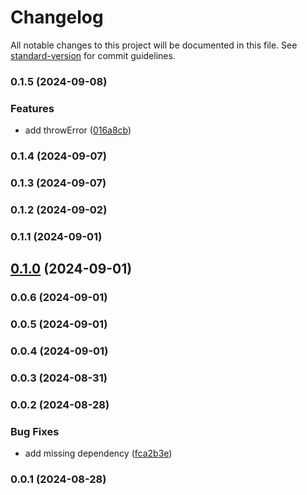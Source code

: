 # Changelog

All notable changes to this project will be documented in this file. See [standard-version](https://github.com/conventional-changelog/standard-version) for commit guidelines.

### 0.1.5 (2024-09-08)


### Features

* add throwError ([016a8cb](https://github.com/Kikobeats/isolated-function/commit/016a8cbe7ab3d0b3fd91e0595b9ad205f6ecf720))

### 0.1.4 (2024-09-07)

### 0.1.3 (2024-09-07)

### 0.1.2 (2024-09-02)

### 0.1.1 (2024-09-01)

## [0.1.0](https://github.com/Kikobeats/isolated-function/compare/v0.0.6...v0.1.0) (2024-09-01)

### 0.0.6 (2024-09-01)

### 0.0.5 (2024-09-01)

### 0.0.4 (2024-09-01)

### 0.0.3 (2024-08-31)

### 0.0.2 (2024-08-28)


### Bug Fixes

* add missing dependency ([fca2b3e](https://github.com/Kikobeats/isolated-function/commit/fca2b3e926167594bcc6ad158b08d0fa5f5f9c0d))

### 0.0.1 (2024-08-28)
